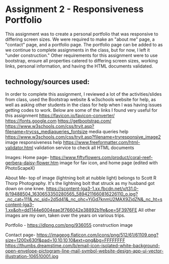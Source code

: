# Assignment 2 - Responsiveness Portfolio
This assignment was to create a personal portfolio that was responsive to differing screen sizes. We were required to make an "about me" page, a "contact" page, and a portfolio page. The portfolio page can be added to as we continue to complete assignments in the class, but for now, I left it "under construction."  Other requirements for this assignment were to use bootstrap, ensure all properties catered to differing screen sizes, working links, personal information, and having the HTML documents validated.

## technology/sources used:
In order to complete this assignment, I reviewed a lot of the activities/slides from class, used the Bootstrap website & w3schools website for help, as well as asking other students in the class for help when I was having issues getting codes to work. 
Below are some of the links I found very useful for this assignment
https://favicon.io/favicon-converter/
https://fonts.google.com
https://getbootstrap.com/
https://www.w3schools.com/css/tryit.asp?filename=trycss_mediaqueries_fontsize media queries help
https://www.w3schools.com/css/tryit.asp?filename=tryresponsive_image2 image responsiveness help
https://www.freeformatter.com/html-validator.html validation service to check all HTML documents

Images: Home page-
https://www.fiftyflowers.com/product/coral-reef-gerbera-daisy-flower.htm image for fav icon, and home page (edited with PhotoScapeX)

About Me-
top of image (lightning bolt at nubble light) belongs to Scott R Thorp Photography. It's the lightning bolt that struck as my husband got down on one knee.
https://scontent-lga3-1.xx.fbcdn.net/v/t31.0-8/19488504_1630653350280565_5894211660816226110_o.jpg?_nc_cat=111&_nc_sid=2d5d41&_nc_ohc=YjGd7knmU2MAX9ZjdZN&_nc_ht=scontent-lga3-1.xx&oh=dd1144e6004eae3f766042e38892b1fe&oe=5F3976FE
All other images are my own, taken over the years on various trips.

Portfolio - 
https://dlpng.com/png/936055 construction image

Contact page-
https://imageog.flaticon.com/icons/png/512/61/61109.png?size=1200x630f&pad=10,10,10,10&ext=png&bg=FFFFFFFF
https://thumbs.dreamstime.com/b/email-icon-isolated-white-background-open-envelope-pictogram-line-mail-symbol-website-design-app-ui-vector-illustration-106510001.jpg

